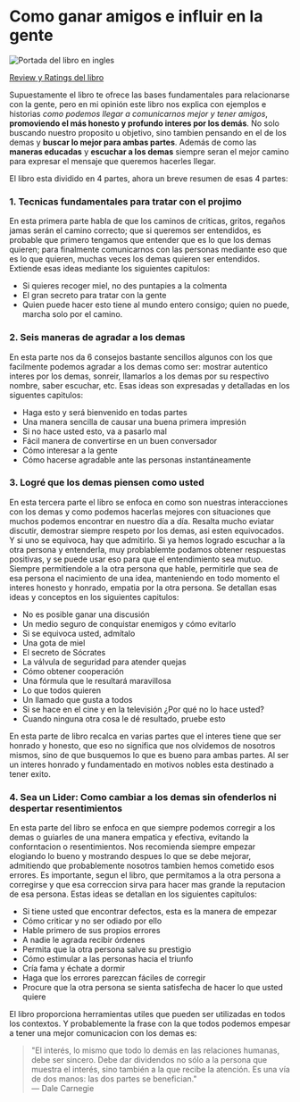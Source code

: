 # **Como ganar amigos e influir en la gente** 

![Portada del libro en ingles](https://images-na.ssl-images-amazon.com/images/S/compressed.photo.goodreads.com/books/1442726934i/4865.jpg)

[Review y Ratings del libro](https://www.goodreads.com/book/show/4865.How_to_Win_Friends_Influence_People)

Supuestamente el libro te ofrece las bases fundamentales para relacionarse con la gente, pero en mi opinión este libro nos explica con ejemplos e historias _como podemos llegar a comunicarnos mejor y tener amigos_, **promoviendo el más honesto y profundo interes por los demás**. No solo buscando nuestro proposito u objetivo, sino tambien pensando en el de los demas y **buscar lo mejor para ambas partes**. Además de como las **maneras educadas** y **escuchar a los demas** siempre seran el mejor camino para expresar el mensaje que queremos hacerles llegar.

El libro esta dividido en 4 partes, ahora un breve resumen de esas 4 partes:
### 1. Tecnicas fundamentales para tratar con el projimo

En esta primera parte habla de que los caminos de criticas, gritos, regaños jamas serán el camino correcto; que si queremos ser entendidos, es probable que primero tengamos que entender que es lo que los demas quieren; para finalmente comunicarnos con las personas mediante eso que es lo que quieren, muchas veces los demas quieren ser entendidos. Extiende esas ideas mediante los siguientes capitulos:

* Si quieres recoger miel, no des puntapies a la colmenta
* El gran secreto para tratar con la gente
* Quien puede hacer esto tiene al mundo entero consigo; quien no puede, marcha solo por el camino.

### 2. Seis maneras de agradar a los demas

En esta parte nos da 6 consejos bastante sencillos algunos con los que facilmente podemos agradar a los demas como ser: mostrar autentico interes por los demas, sonreir, llamarlos a los demas por su respectivo nombre, saber escuchar, etc. Esas ideas son expresadas y detalladas en los siguentes capitulos:

* Haga esto y será bienvenido en todas partes
* Una manera sencilla de causar una buena primera impresión
* Si no hace usted esto, va a pasarlo mal
* Fácil manera de convertirse en un buen conversador
* Cómo interesar a la gente
* Cómo hacerse agradable ante las personas instantáneamente

### 3. Logré que los demas piensen como usted

En esta tercera parte el libro se enfoca en como son nuestras interacciones con los demas y como podemos hacerlas mejores con situaciones que muchos podemos encontrar en nuestro día a día. Resalta mucho eviatar discutir, demostrar siempre respeto por los demas, asi esten equivocados. Y si uno se equivoca, hay que admitirlo. Si ya hemos logrado escuchar a la otra persona y entenderla, muy problablemte podamos obtener respuestas positivas, y se puede usar eso para que el entendimiento sea mutuo. Siempre permitiendole a la otra persona que hable, permitirle que sea de esa persona el nacimiento de una idea, manteniendo en todo momento el interes honesto y honrado, empatia por la otra persona. Se detallan esas ideas y conceptos en los siguientes capitulos:

* No es posible ganar una discusión
* Un medio seguro de conquistar enemigos y cómo evitarlo
* Si se equivoca usted, admítalo
* Una gota de miel
* El secreto de Sócrates
* La válvula de seguridad para atender quejas
* Cómo obtener cooperación
* Una fórmula que le resultará maravillosa
* Lo que todos quieren
* Un llamado que gusta a todos
* Si se hace en el cine y en la televisión ¿Por qué no lo hace usted?
* Cuando ninguna otra cosa le dé resultado, pruebe esto

En esta parte de libro recalca en varias partes que el interes tiene que ser honrado y honesto, que eso no significa que nos olvidemos de nosotros mismos, sino de que busquemos lo que es bueno para ambas partes. Al ser un interes honrado y fundamentado en motivos nobles esta destinado a tener exito.

### 4. Sea un Lider: Como cambiar a los demas sin ofenderlos ni despertar resentimientos

En esta parte del libro se enfoca en que siempre podemos corregir a los demas o guiarles de una manera empatica y efectiva, evitando la conforntacion o resentimientos. Nos recomienda siempre empezar elogiando lo bueno y mostrando despues lo que se debe mejorar, admitiendo que probablemente nosotros tambien hemos cometido esos errores.
Es importante, segun el libro, que permitamos a la otra persona a corregirse y que esa correccion sirva para hacer mas grande la reputacion de esa persona.
Estas ideas se detallan en los siguientes capitulos:

* Si tiene usted que encontrar defectos, esta es la manera de empezar
* Cómo criticar y no ser odiado por ello
* Hable primero de sus propios errores
* A nadie le agrada recibir órdenes
* Permita que la otra persona salve su prestigio
* Cómo estimular a las personas hacia el triunfo
* Cría fama y échate a dormir
* Haga que los errores parezcan fáciles de corregir
* Procure que la otra persona se sienta satisfecha de hacer lo que usted quiere

El libro proporciona herramientas utiles que pueden ser utilizadas en todos los contextos. Y probablemente la frase con la que todos podemos empesar a tener una mejor comunicacion con los demas es:

> "El interés, lo mismo que todo lo demás en las relaciones humanas, debe ser sincero. Debe dar dividendos no sólo a la persona que muestra el interés, sino también a la que recibe la atención. Es una vía de dos manos: las dos partes se benefician."  
> — Dale Carnegie
